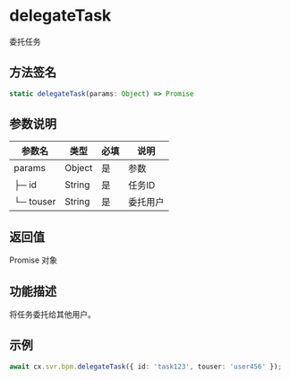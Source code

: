 # delegateTask

委托任务

## 方法签名
```typescript
static delegateTask(params: Object) => Promise
```

## 参数说明
| 参数名 | 类型 | 必填 | 说明 |
|--------|------|------|------|
| params | Object | 是 | 参数 |
| ├─ id | String | 是 | 任务ID |
| └─ touser | String | 是 | 委托用户 |

## 返回值
Promise 对象

## 功能描述
将任务委托给其他用户。

## 示例
```typescript
await cx.svr.bpm.delegateTask({ id: 'task123', touser: 'user456' });
``` 